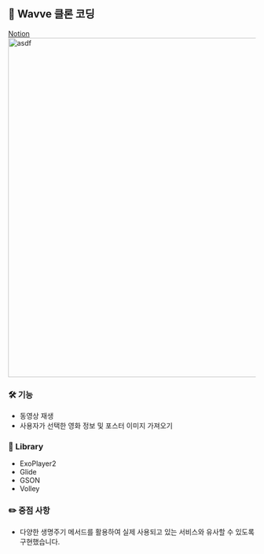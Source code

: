 ## 👋 Wavve 클론 코딩
[Notion](https://www.notion.so/Wavve-a24bac0f7c8348cab4583ec5742de9a9)   
<img width="690" alt="asdf" src="https://user-images.githubusercontent.com/89892954/136993650-6aff0cf0-ff5a-4430-a0bb-b5b9fa05c1ff.png">   
### 🛠 기능
+ 동영상 재생
+ 사용자가 선택한 영화 정보 및 포스터 이미지 가져오기    

### 📗 Library
+ ExoPlayer2
+ Glide
+ GSON
+ Volley   

### ✏️ 중점 사항   
+ 다양한 생명주기 메서드를 활용하여 실제 사용되고 있는 서비스와 유사할 수 있도록 구현했습니다.  
